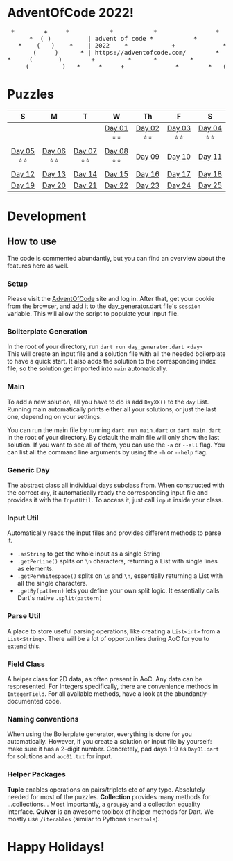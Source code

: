 
# AdventOfCode 2022!

<pre>
 *        +     *           *           *                *    ___ *
      *  ( )          | advent of code *           *         |   |
   *    (   )    *    | 2022    *            +             *.|-H-|.     *
       (     )      * | https://adventofcode.com/        *   (._.)
*     (       )        +         *      *         *         (  .  )  *
     (         )   *     *     +              *        *   (   .   )   +
</pre>

# Puzzles

| S  | M  | T  | W  | Th | F | S |
|:---:|:---:|:---:|:---:|:---:|:---:|:---:|
|   |   |   | [Day 01](./solutions/day01.dart) ⭐⭐ | [Day 02](./solutions/day02.dart) ⭐⭐ | [Day 03](./solutions/day03.dart) ⭐⭐  | [Day 04](./solutions/day04.dart) ⭐⭐ |
| [Day 05](./solutions/day05.dart) ⭐⭐ | [Day 06](./solutions/day06.dart) ⭐⭐ | [Day 07](./solutions/day07.dart) ⭐⭐ | [Day 08](./solution/day08.dart) ⭐⭐ | [Day 09](./solutions/day09.dart)  | [Day 10](./solutions/day10.dart)  | [Day 11](./solutions/day11.dart)  |
| [Day 12](./solution/day12.dart)  | [Day 13](./solutions/day13.dart)  | [Day 14](./solutions/day14.dart)  | [Day 15](./solutions/day15.dart)   | [Day 16](./solutions/day16.dart) | [Day 17](./solutions/day17.dart)  | [Day 18](./solutions/day18.dart) |
| [Day 19](./solutions/day19.dart)  | [Day 20](./solutions/day20.dart)  | [Day 21](./solutions/day21.dart)   | [Day 22](./solutions/day22.dart)   | [Day 23](./solutions/day23.dart) | [Day 24](./solutions/day24.dart)  | [Day 25](./solutions/day25.dart) |

# Development

## How to use
The code is commented abundantly, but you can find an overview about the features here as well.

### Setup
Please visit the [AdventOfCode](https://adventofcode.com/2022) site and log in. After that, get your cookie from the browser, and add it to the day_generator.dart file´s `session` variable. This will allow the script to populate your input file.

### Boilterplate Generation
In the root of your directory, run `dart run day_generator.dart <day>` <br>
This will create an input file and a solution file with all the needed boilerplate to have a quick start. It also adds the solution to the corresponding index file, so the solution get imported into `main` automatically. 

### Main
To add a new solution, all you have to do is add `DayXX()` to the `day` List. Running main automatically prints either all your solutions, or just the last one, depending on your settings.

You can run the main file by running `dart run main.dart` or `dart main.dart` in the root of your directory.
By default the main file will only show the last solution. If you want to see all of them, you can use the `-a` or `--all` flag.
You can list all the command line arguments by using the `-h` or `--help` flag.

### Generic Day
The abstract class all individual days subclass from. When constructed with the correct `day`, it automatically ready the corresponding input file and provides it with the `InputUtil`. To access it, just call `input` inside your class.

### Input Util
Automatically reads the input files and provides different methods to parse it.
- `.asString` to get the whole input as a single String
- `.getPerLine()` splits on `\n` characters, returning a List with single lines as elements.
- `.getPerWhitespace()` splits on `\s` and `\n`, essentially returning a List with all the single characters.
- `.getBy(pattern)` lets you define your own split logic. It essentially calls Dart´s native `.split(pattern)`

### Parse Util
A place to store useful parsing operations, like creating a `List<int>` from a `List<String>`. There will be a lot of opportunities during AoC for you to extend this.

### Field Class
A helper class for 2D data, as often present in AoC. Any data can be respresented. For Integers specifically, there are convenience methods in `IntegerField`. For all available methods, have a look at the abundantly-documented code.

### Naming conventions
When using the Boilerplate generator, everything is done for you automatically. However, if you create a solution or input file by yourself: make sure it has a 2-digit number. Concretely, pad days 1-9 as `Day01.dart` for solutions and `aoc01.txt` for input.

### Helper Packages
**Tuple** enables operations on pairs/triplets etc of any type. Absolutely needed for most of the puzzles.
**Collection** provides many methods for ...collections... Most importantly, a `groupBy` and a collection equality interface.
**Quiver** is an awesome toolbox of helper methods for Dart. We mostly use `/iterables` (similar to Pythons `itertools`). 

# Happy Holidays!

<img solution="https://blogs.sap.com/wp-content/uploads/2020/11/EkaoQQTXEAMA4BN.jpg">
